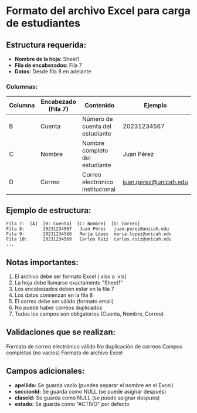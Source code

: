 # Formato del archivo Excel para carga de estudiantes

## Estructura requerida:

- **Nombre de la hoja:** Sheet1
- **Fila de encabezados:** Fila 7
- **Datos:** Desde fila 8 en adelante

### Columnas:

| Columna | Encabezado (Fila 7) | Contenido | Ejemplo |
|---------|---------------------|-----------|---------|
| B | Cuenta | Número de cuenta del estudiante | 20231234567 |
| C | Nombre | Nombre completo del estudiante | Juan Pérez |
| D | Correo | Correo electrónico institucional | juan.perez@unicah.edu |

## Ejemplo de estructura:

```
Fila 7:  [A]  [B: Cuenta]  [C: Nombre]  [D: Correo]
Fila 8:       20231234567   Juan Pérez   juan.perez@unicah.edu
Fila 9:       20231234568   María López  maria.lopez@unicah.edu
Fila 10:      20231234569   Carlos Ruiz  carlos.ruiz@unicah.edu
...
```

## Notas importantes:

1. El archivo debe ser formato Excel (.xlsx o .xls)
2. La hoja debe llamarse exactamente "Sheet1"
3. Los encabezados deben estar en la fila 7
4. Los datos comienzan en la fila 8
5. El correo debe ser válido (formato email)
6. No puede haber correos duplicados
7. Todos los campos son obligatorios (Cuenta, Nombre, Correo)

## Validaciones que se realizan:

 Formato de correo electrónico válido
 No duplicación de correos
 Campos completos (no vacíos)
 Formato de archivo Excel

## Campos adicionales:

- **apellido:** Se guarda vacío (puedes separar el nombre en el Excel)
- **seccionId:** Se guarda como NULL (se puede asignar después)
- **claseId:** Se guarda como NULL (se puede asignar después)
- **estado:** Se guarda como "ACTIVO" por defecto
